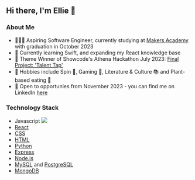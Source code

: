 ## Hi there, I'm Ellie 👋

### About Me 
- 👩🏼‍💻 Aspiring Software Engineer, currently studying at [Makers Academy](https://makers.tech/) with graduation in October 2023
- 📱 Currently learning Swift, and expanding my React knowledge base
- 💭 Theme Winner of Showcode's Athena Hackathon July 2023: [Final Project: 'Talent Tap'](https://www.canva.com/design/DAFnZ3vUgiE/B0xfEiwSlyoJMT2aYiNwsw/view?utm_content=DAFnZ3vUgiE&utm_campaign=designshare&utm_medium=link&utm_source=publishsharelink)
- 💫 Hobbies include Spin 🚴, Gaming 👾, Literature & Culture 📚 and Plant-based eating 🍱
- 🧩 Open to opportunies from November 2023 - you can find me on LinkedIn [here](https://www.linkedin.com/in/ellie-priestley/)

### Technology Stack 
- Javascript <img src="https://cdn.jsdelivr.net/gh/devicons/devicon/icons/javascript/javascript-original.svg" style="font-size: 0.73em" />
- [React](https://github.com/devicons/devicon/blob/master/icons/react/react-original.svg)
- [CSS](https://github.com/devicons/devicon/blob/master/icons/css3/css3-original-wordmark.svg)
- [HTML](https://github.com/devicons/devicon/blob/master/icons/html5/html5-original-wordmark.svg)
- [Python](https://github.com/devicons/devicon/blob/master/icons/python/python-original-wordmark.svg)
- [Express](https://github.com/devicons/devicon/blob/master/icons/express/express-original.svg)
- [Node.js](https://github.com/devicons/devicon/blob/master/icons/nodejs/nodejs-original-wordmark.svg)
- [MySQL](https://github.com/devicons/devicon/blob/master/icons/mysql/mysql-plain.svg) and [PostgreSQL](https://github.com/devicons/devicon/blob/master/icons/postgresql/postgresql-original-wordmark.svg)
- [MongoDB](https://github.com/devicons/devicon/blob/master/icons/mongodb/mongodb-original-wordmark.svg)

<!--
**elliepriestley/elliepriestley** is a ✨ _special_ ✨ repository because its `README.md` (this file) appears on your GitHub profile.

Here are some ideas to get you started:

- 🔭 I’m currently working on ...
- 🌱 I’m currently learning ...
- 👯 I’m looking to collaborate on ...
- 🤔 I’m looking for help with ...
- 💬 Ask me about ...
- 📫 How to reach me: ...
- 😄 Pronouns: ...
- ⚡ Fun fact: ...
-->
